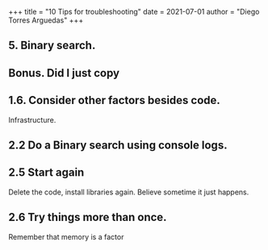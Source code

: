 +++
title = "10 Tips for troubleshooting"
date = 2021-07-01
author = "Diego Torres Arguedas"
+++

 


## 5. Binary search.



## Bonus. Did I just copy




## 1.6. Consider other factors besides code.
Infrastructure.



## 2.2 Do a Binary search using console logs.


## 2.5 Start again
Delete the code, install libraries again. Believe sometime it just happens.

## 2.6 Try things more than once.


Remember that memory is a factor


